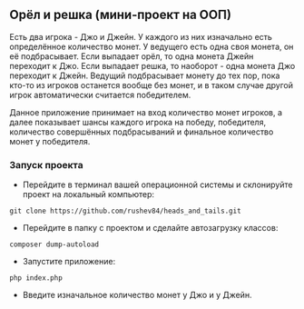## Орёл и решка (мини-проект на ООП)

Есть два игрока - Джо и Джейн. У каждого из них изначально есть определённое количество монет. У ведущего есть одна своя монета, он её подбрасывает. Если выпадает орёл, то одна монета Джейн переходит к Джо. Если выпадает решка, то наоборот - одна монета Джо переходит к Джейн. Ведущий подбрасывает монету до тех пор, пока кто-то из игроков останется вообще без монет, и в таком случае другой игрок автоматически считается победителем.

Данное приложение принимает на вход количество монет игроков, а далее показывает шансы каждого игрока на победу, победителя, количество совершённых подбрасываний и финальное количество монет у победителя. 

### Запуск проекта
- Перейдите в терминал вашей операционной системы и склонируйте проект на локальный компьютер:
```console
git clone https://github.com/rushev84/heads_and_tails.git
```

- Перейдите в папку с проектом и сделайте автозагрузку классов:
```console
composer dump-autoload
```

- Запустите приложение:
```console
php index.php
```

- Введите изначальное количество монет у Джо и у Джейн.